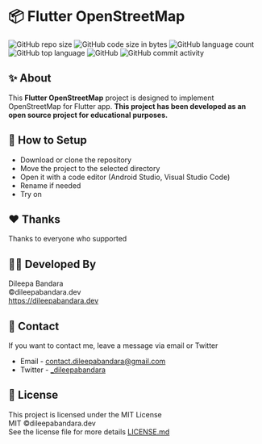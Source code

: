 # 📦 Flutter OpenStreetMap

![GitHub repo size](https://img.shields.io/github/repo-size/dileepabandara/flutter_openstreetmap?color=red&label=repository%20size)
![GitHub code size in bytes](https://img.shields.io/github/languages/code-size/dileepabandara/flutter_openstreetmap?color=red)
![GitHub language count](https://img.shields.io/github/languages/count/dileepabandara/flutter_openstreetmap)
![GitHub top language](https://img.shields.io/github/languages/top/dileepabandara/flutter_openstreetmap)
![GitHub](https://img.shields.io/github/license/dileepabandara/flutter_openstreetmap?color=yellow)
![GitHub commit activity](https://img.shields.io/github/commit-activity/m/dileepabandara/flutter_openstreetmap?color=brightgreen&label=commits)

## ✨ About

This **Flutter OpenStreetMap** project is designed to implement OpenStreetMap for Flutter app. **This project has been developed as an open source project for educational purposes.**

## 🍃 How to Setup

- Download or clone the repository
- Move the project to the selected directory
- Open it with a code editor (Android Studio, Visual Studio Code)
- Rename if needed
- Try on

## ❤️ Thanks

Thanks to everyone who supported

## 👨‍💻 Developed By

Dileepa Bandara  
©dileepabandara.dev  
<https://dileepabandara.dev>

## 💬 Contact

If you want to contact me, leave a message via email or Twitter

- Email - <contact.dileepabandara@gmail.com>
- Twitter - [_dileepabandara](https://twitter.com/_dileepabandara)

## 📜 License

This project is licensed under the MIT License  
MIT ©dileepabandara.dev  
See the license file for more details [LICENSE.md](https://github.com/dileepabandara/flutter_openstreetmap/blob/main/LICENSE)
